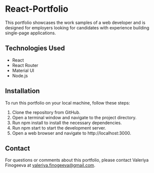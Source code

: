# React-Portfolio

This portfolio showcases the work samples of a web developer and is designed for employers looking for candidates with experience building single-page applications.

## Technologies Used

* React
* React Router
* Material UI
* Node.js

## Installation

To run this portfolio on your local machine, follow these steps:

1. Clone the repository from GitHub.
2. Open a terminal window and navigate to the project directory.
3. Run npm install to install the necessary dependencies.
4. Run npm start to start the development server.
5. Open a web browser and navigate to http://localhost:3000.

## Contact

For questions or comments about this portfolio, please contact Valeriya Finogeeva at valeriya.finogeeva@gmail.com.